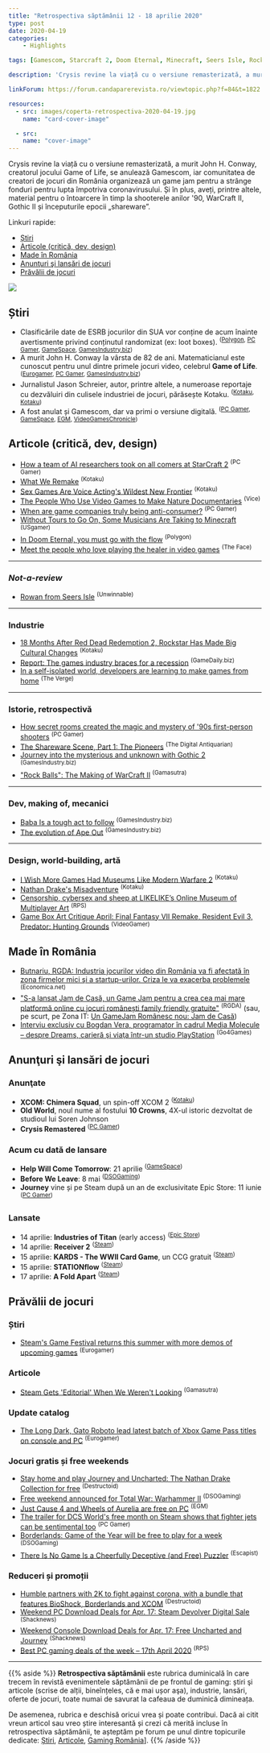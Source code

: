 ```yaml
---
title: "Retrospectiva săptămânii 12 - 18 aprilie 2020"
type: post
date: 2020-04-19
categories:
    - Highlights

tags: [Gamescom, Starcraft 2, Doom Eternal, Minecraft, Seers Isle, Rockstar, Gothic II, WarCraft II, Baba is You, Ape Out, There Is No Game]

description: 'Crysis revine la viață cu o versiune remasterizată, a murit John H. Conway, creatorul jocului Game of Life, se anulează Gamescom, iar comunitatea de creatori de jocuri din România organizează un game jam pentru a strânge fonduri pentru lupta împotriva coronavirusului. Și în plus, aveți, printre altele, material pentru o întoarcere în timp la shooterele anilor 90, WarCraft II, Gothic II și începuturile epocii „shareware”.'

linkForum: https://forum.candaparerevista.ro/viewtopic.php?f=84&t=1822

resources:
  - src: images/coperta-retrospectiva-2020-04-19.jpg
    name: "card-cover-image"

  - src:
    name: "cover-image"
---
```


Crysis revine la viață cu o versiune remasterizată, a murit John H. Conway, creatorul jocului Game of Life, se anulează Gamescom, iar comunitatea de creatori de jocuri din România organizează un game jam pentru a strânge fonduri pentru lupta împotriva coronavirusului. Și în plus, aveți, printre altele, material pentru o întoarcere în timp la shooterele anilor '90, WarCraft II, Gothic II și începuturile epocii „shareware”. 

Linkuri rapide:

* [Știri](#știri)
* [Articole (critică, dev, design)](#articole-critică-dev-design)
* [Made în România](#made-în-românia)
* [Anunţuri şi lansări de jocuri](#anunțuri-şi-lansări-de-jocuri)
* [Prăvălii de jocuri](#prăvălii-de-jocuri)

![](images/coperta-retrospectiva-2020-04-19.jpg)

## Știri

* Clasificările date de ESRB jocurilor din SUA vor conține de acum înainte avertismente privind conținutul randomizat (ex: loot boxes). <sup>([Polygon](https://www.polygon.com/2020/4/13/21219071/esrb-game-ratings-loot-boxes-gacha-random-items), [PC Gamer](https://www.pcgamer.com/esrb-adds-a-new-warning-label-for-loot-boxes/), [GameSpace](https://www.gamespace.com/all-articles/news/esrb-ratings-will-warn-of-random-item-purchases), [GamesIndustry.biz](https://www.gamesindustry.biz/articles/2020-04-13-esrb-intros-new-label-for-loot-boxes))</sup>
* A murit John H. Conway la vârsta de 82 de ani. Matematicianul este cunoscut pentru unul dintre primele jocuri video, celebrul **Game of Life**. <sup>([Eurogamer](https://www.eurogamer.net/articles/2020-04-15-video-game-pioneer-john-h-conway-dies-aged-82), [PC Gamer](https://www.pcgamer.com/john-conway-creator-of-important-mathematical-simulation-game-of-life-has-died/), [GamesIndustry.biz](https://www.gamesindustry.biz/articles/2020-04-15-game-of-life-creator-john-h-conway-dies-at-82))</sup>
* Jurnalistul Jason Schreier, autor, printre altele, a numeroase reportaje cu dezvăluiri din culisele industriei de jocuri, părăsește Kotaku. <sup>([Kotaku](https://kotaku.com/press-sneak-out-1842900864), [Kotaku](https://gameworldobserver.com/2020/04/17/jason-schreier-leaving-kotaku-go-media-ownership/))</sup>
* A fost anulat și Gamescom, dar va primi o versiune digitală. <sup>([PC Gamer](https://www.pcgamer.com/gamescom-is-definitely-going-digital-as-germanys-ban-on-large-gatherings-is-extended/), [GameSpace](https://www.gamespace.com/all-articles/news/gamescom-2020-is-no-longer-happening-in-cologne/), [EGM](https://egmnow.com/gamescom-officially-canceled-but-there-might-be-a-digital-version/), [VideoGamesChronicle](https://www.videogameschronicle.com/news/gamescom-2020-physical-event-officially-cancelled/))</sup>

## Articole (critică, dev, design)

* [How a team of AI researchers took on all comers at StarCraft 2](https://www.pcgamer.com/how-a-team-of-ai-researchers-took-on-all-comers-at-starcraft-2/) <sup>(PC Gamer)</sup>
* [What We Remake](https://kotaku.com/what-we-remake-1842868274) <sup>(Kotaku)</sup>
* [Sex Games Are Voice Acting&#x27;s Wildest New Frontier](https://kotaku.com/sex-games-are-voice-actings-wildest-new-frontier-1842765293) <sup>(Kotaku)</sup>
* [The People Who Use Video Games to Make Nature Documentaries](https://www.vice.com/en_us/article/y3m78g/video-game-nature-documentaries-destiny-red-dead) <sup>(Vice)</sup>
* [When are game companies truly being anti-consumer?](https://www.pcgamer.com/when-are-game-companies-truly-being-anti-consumer/) <sup>(PC Gamer)</sup>
* [Without Tours to Go On, Some Musicians Are Taking to Minecraft](https://www.usgamer.net/articles/without-tours-to-go-on-some-musicians-are-taking-to-minecraft) <sup>(USgamer)</sup>
* [In Doom Eternal, you must go with the flow](https://www.polygon.com/2020/4/17/21225011/doom-eternal-flow-state-fun-zone-hugo-martin-jenova-chen) <sup>(Polygon)</sup>
* [Meet the people who love playing the healer in video games](https://theface.com/culture/gamers-who-play-healers-video-games-technology-covid-19) <sup>(The Face)</sup>

---

### _Not-a-review_
* [Rowan from Seers Isle](https://unwinnable.com/2020/04/14/rowan-from-seers-isle/) <sup>(Unwinnable)</sup>


---

### Industrie
* [18 Months After Red Dead Redemption 2, Rockstar Has Made Big Cultural Changes](https://kotaku.com/18-months-after-red-dead-redemption-2-rockstar-has-mad-1842880524) <sup>(Kotaku)</sup>
* [Report: The games industry braces for a recession](https://gamedaily.biz/article/1700/report-the-games-industry-braces-for-a-recession-ampere-analysis) <sup>(GameDaily.biz)</sup>
* [In a self-isolated world, developers are learning to make games from home](https://www.theverge.com/2020/4/16/21222465/coronavirus-game-developers-work-from-home-bungie-riot) <sup>(The Verge)</sup>

---

### Istorie, retrospectivă
* [How secret rooms created the magic and mystery of '90s first-person shooters](https://www.pcgamer.com/history-of-90s-fps-secret-rooms/) <sup>(PC Gamer)</sup>
* [The Shareware Scene, Part 1: The Pioneers](https://www.filfre.net/2020/04/the-shareware-scene-part-1-the-pioneers/) <sup>(The Digital Antiquarian)</sup>
* [Journey into the mysterious and unknown with Gothic 2](https://www.gamesindustry.biz/articles/2020-04-13-journey-into-the-mysterious-and-unknown-with-gothic-2) <sup>(GamesIndustry.biz)</sup>
* [&quot;Rock Balls&quot;: The Making of WarCraft II](https://www.gamasutra.com/blogs/DavidCraddock/20200413/361110/quotRock_Ballsquot_The_Making_of_WarCraft_II.php) <sup>(Gamasutra)</sup>

---

### Dev, making of, mecanici
* [Baba Is a tough act to follow](https://www.gamesindustry.biz/articles/2020-04-16-baba-is-a-tough-act-to-follow) <sup>(GamesIndustry.biz)</sup>
* [The evolution of Ape Out](https://www.gamesindustry.biz/articles/2020-04-13-the-evolution-of-ape-out) <sup>(GamesIndustry.biz)</sup>

---

### Design, world-building, artă
* [I Wish More Games Had Museums Like Modern Warfare 2](https://kotaku.com/i-wish-more-games-had-museums-like-modern-warfare-2-1842777431) <sup>(Kotaku)</sup>
* [Nathan Drake&#x27;s Misadventure](https://kotaku.com/nathan-drakes-misadventure-1842872622) <sup>(Kotaku)</sup>
* [Censorship, cybersex and sheep at LIKELIKE&#8217;s Online Museum of Multiplayer Art](https://www.rockpapershotgun.com/2020/04/18/censorship-cybersex-and-sheep-at-likelikes-online-museum-of-multiplayer-art/) <sup>(RPS)</sup>
* [Game Box Art Critique April: Final Fantasy VII Remake, Resident Evil 3, Predator: Hunting Grounds](https://www.videogamer.com/features/game-box-art-critique-april-final-fantasy-vii-remake-resident-evil-3-predator-hunting-grounds) <sup>(VideoGamer)</sup>


## Made în România

* [Butnariu, RGDA: Industria jocurilor video din Rom&acirc;nia va fi afectat&#259; &icirc;n zona firmelor mici &#351;i a startup-urilor. Criza le va exacerba problemele](https://www.economica.net/industria-gaming-romania-coronavirus_182639.html) <sup>(Economica.net)</sup>
* ["S-a lansat Jam de Casă, un Game Jam pentru a crea cea mai mare platformă online cu jocuri românești family friendly gratuite"](http://rgda.ro/press-release-launch-of-homemade-jam-a-game-jam-to-create-the-biggest-online-platform-for-family-friendly-free-romanian-games/) <sup>(RGDA)</sup> (sau, pe scurt, pe Zona IT: [Un GameJam Românesc nou: Jam de Casă](https://zonait.ro/un-gamejam-romanesc-nou-jam-de-casa/))
* [Interviu exclusiv cu Bogdan Vera, programator în cadrul Media Molecule – despre Dreams, carieră şi viaţa într-un studio PlayStation](http://jocuri.go4it.ro/interviu-bogdan-vera-media-molecule-dreams-sony-playstation) <sup>(Go4Games)</sup>


## Anunţuri şi lansări de jocuri

### Anunţate
* **XCOM: Chimera Squad**, un spin-off XCOM 2 <sup>([Kotaku](https://kotaku.com/a-new-xcom-game-is-coming-out-next-week-1842859356))</sup>
* **Old World**, noul nume al fostului **10 Crowns**, 4X-ul istoric dezvoltat de studioul lui Soren Johnson
* **Crysis Remastered** <sup>([PC Gamer](https://www.pcgamer.com/crysis-remastered-is-coming-to-pc-with-ray-tracing-higher-resolution-textures/))</sup>

### Acum cu dată de lansare
* **Help Will Come Tomorrow**: 21 aprilie <sup>([GameSpace](https://www.gamespace.com/all-articles/news/help-will-come-tomorrow-reveals-release-date))</sup>
* **Before We Leave**: 8 mai <sup>([DSOGaming](https://www.dsogaming.com/news/civilization-building-exploration-game-before-we-leave-releases-on-may-8th/))</sup>
* **Journey** vine și pe Steam după un an de exclusivitate Epic Store: 11 iunie <sup>([PC Gamer](https://www.pcgamer.com/journey-hits-steam-in-june-after-a-year-of-epic-games-store-exclusivity/))</sup>

### Lansate
* 14 aprilie: **Industries of Titan** (early access)  <sup>([Epic Store](https://www.epicgames.com/store/en-US/product/industries-of-titan/))</sup>
* 14 aprilie: **Receiver 2** <sup>([Steam](https://store.steampowered.com/app/1129310/Receiver_2/))</sup>
* 15 aprilie: **KARDS - The WWII Card Game**, un CCG gratuit <sup>([Steam](https://store.steampowered.com/app/544810/KARDS__The_WWII_Card_Game/))</sup>
* 15 aprilie: **STATIONflow** <sup>([Steam](https://store.steampowered.com/app/1122120/STATIONflow/))</sup>
* 17 aprilie: **A Fold Apart** <sup>([Steam](https://store.steampowered.com/app/451310/A_Fold_Apart/))</sup>

## Prăvălii de jocuri
### Știri
* [Steam's Game Festival returns this summer with more demos of upcoming games](https://www.eurogamer.net/articles/2020-04-14-steams-game-festival-returns-this-summer-with-more-demos-of-upcoming-games) <sup>(Eurogamer)</sup>

### Articole
* [Steam Gets 'Editorial' When We Weren't Looking](https://www.gamasutra.com/blogs/SimonCarless/20200417/361420/Steam_Gets_Editorial_When_We_Werent_Looking.php) <sup>(Gamasutra)</sup>

### Update catalog
* [The Long Dark, Gato Roboto lead latest batch of Xbox Game Pass titles on console and PC](https://www.eurogamer.net/articles/2020-04-15-the-long-dark-gato-roboto-lead-latest-batch-of-xbox-game-pass-titles-on-console-and-pc) <sup>(Eurogamer)</sup>

### Jocuri gratis și free weekends
* [Stay home and play Journey and Uncharted: The Nathan Drake Collection for free](https://www.destructoid.com/stay-home-and-play-journey-and-uncharted-the-nathan-drake-collection-for-free-587038.phtml) <sup>(Destructoid)</sup>
* [Free weekend announced for Total War: Warhammer II](https://www.dsogaming.com/news/free-weekend-announced-for-total-war-warhammer-ii/) <sup>(DSOGaming)</sup>
* [Just Cause 4 and Wheels of Aurelia are free on PC](https://egmnow.com/just-cause-4-and-wheels-of-aurelia-are-free-on-pc/) <sup>(EGM)</sup>
* [The trailer for DCS World's free month on Steam shows that fighter jets can be sentimental too](https://www.pcgamer.com/the-trailer-for-dcs-worlds-free-month-on-steam-shows-that-fighter-jets-can-be-sentimental-too/) <sup>(PC Gamer)</sup>
* [Borderlands: Game of the Year will be free to play for a week](https://www.dsogaming.com/news/borderlands-game-of-the-year-will-be-free-to-play-for-a-week/) <sup>(DSOGaming)</sup>
* [There Is No Game Is a Cheerfully Deceptive (and Free) Puzzler](https://www.escapistmagazine.com/v2/there-is-no-game-puzzle-free/) <sup>(Escapist)</sup>

### Reduceri și promoții
* [Humble partners with 2K to fight against corona, with a bundle that features BioShock, Borderlands and XCOM](https://www.destructoid.com/humble-partners-with-2k-to-fight-against-corona-with-a-bundle-that-features-bioshock-borderlands-and-xcom-587050.phtml) <sup>(Destructoid)</sup>
* [Weekend PC Download Deals for Apr. 17: Steam Devolver Digital Sale](https://www.shacknews.com/article/117609/weekend-pc-download-deals-for-apr-17-steam-devolver-digital-sale) <sup>(Shacknews)</sup>
* [Weekend Console Download Deals for Apr. 17: Free Uncharted and Journey](https://www.shacknews.com/article/117608/weekend-console-download-deals-for-apr-17-free-uncharted-and-journey) <sup>(Shacknews)</sup>
* [Best PC gaming deals of the week &#8211; 17th April 2020](https://www.rockpapershotgun.com/2020/04/17/best-pc-gaming-deals-of-the-week-17th-april-2020/) <sup>(RPS)</sup>

---

{{% aside %}}
**Retrospectiva săptămânii** este rubrica duminicală în care trecem în revistă evenimentele săptămânii de pe frontul de gaming: știri şi articole (scrise de alții, bineînțeles, că e mai ușor aşa), industrie, lansări, oferte de jocuri, toate numai de savurat la cafeaua de duminică dimineața.

De asemenea, rubrica e deschisă oricui vrea și poate contribui. Dacă ai citit vreun articol sau vreo știre interesantă și crezi că merită incluse în retrospectiva săptămânii, te așteptăm pe forum pe unul dintre topicurile dedicate: [Știri](https://forum.candaparerevista.ro/viewtopic.php?f=4&t=46), [Articole](https://forum.candaparerevista.ro/viewtopic.php?f=4&t=206), [Gaming România](https://forum.candaparerevista.ro/viewtopic.php?f=4&t=1622)].
{{% /aside %}}
